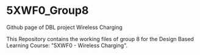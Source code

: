 # 5XWF0_Group8
Github page of DBL project Wireless Charging

This Repository contains the working files of group 8 for the Design Based Learning Course: "5XWF0 - Wireless Charging".
